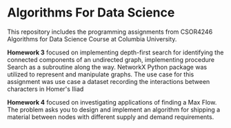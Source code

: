 # Algorithms For Data Science

This repository includes the programming assignments from CSOR4246 Algorithms for Data Science Course at Columbia University. 

**Homework 3** focused on implementing depth-first search for identifying the connected components of an undirected graph, implementing procedure Search as a subroutine along the way.  NetworkX Python package was utilized to represent and manipulate graphs. The use case for this assignment was use case a dataset recording the interactions between characters in Homer's Iliad

**Homework 4** focused on investigating applications of finding a Max Flow. The problem asks you to design and implement an algorithm for shipping a material between nodes with different supply and demand requirements.
